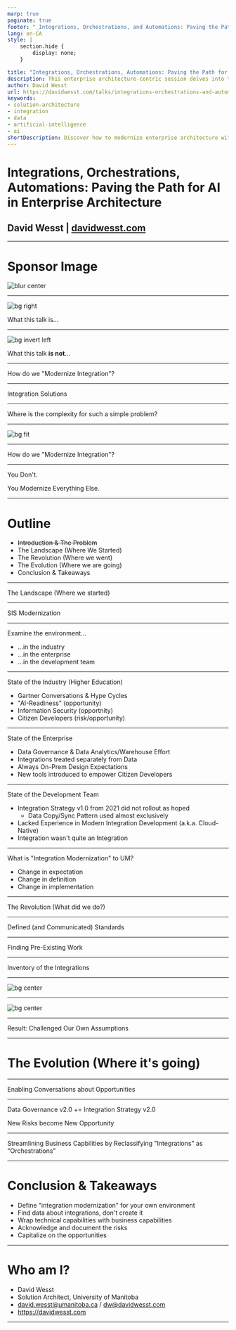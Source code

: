 ```yaml
---
marp: true
paginate: true
footer: "_Integrations, Orchestrations, and Automations: Paving the Path for AI in Enterprise Architecture_"
lang: en-CA
style: |
    section.hide {
        display: none;
    }

title: "Integrations, Orchestrations, Automations: Paving the Path for AI in Enterprise Architecture"
description: This enterprise architecture-centric session delves into the evolving integration landscape within today's market, emphasizing the strategic necessity of distinguishing between integrations, orchestrations, and automations. The presentation argues for the development of a robust foundation that supports data and digital governance, which is critical for managing these three integration types effectively. This foundational strategy not only streamlines current processes but also sets the stage for leveraging Artificial Intelligence technologies. Attendees will explore how to build and implement integration strategies that not only meet current needs but also anticipate future technological advancements and business requirements. The session provides actionable insights into creating a cohesive framework that facilitates both immediate improvements and long-term innovation.
author: David Wesst
url: https://davidwesst.com/talks/integrations-orchestrations-and-automations/
keywords:
- solution-architecture
- integration
- data
- artificial-intelligence
- ai
shortDescription: Discover how to modernize enterprise architecture with a strategic blueprint that integrates AI. Learn the essentials of integration, orchestration, and automation, and establish governance to unlock AI’s potential in your business. Perfect for professionals aiming to upgrade their strategies.
---
```


<!-- 
  [5 min] / 1:00pm
  Start -> 0:00:00
  End -> 0:05:00
-->

# Integrations, Orchestrations, Automations: Paving the Path for AI in Enterprise Architecture

## David Wesst | [davidwesst.com](https://davidwesst.com)

---

<!--
    //class: hide
-->

<style>
img[alt~="center"] {
  display: block;
  margin: 0 auto;
}
</style>

# Sponsor Image

![blur center](https://placehold.co/854x480)

---

![bg right](./images/thumbs-up-emoji.webp)

What this talk is...

<!-- 
- Strategic EA talk
- Governance, Standards, Culture Change, etc...
-->

---

![bg invert left](./images/thumbs-down-emoji.webp)

What this talk **is not**...

<!-- 
- Not Technical Nature
- No Implementations
- No Code
- Recommend the Blazor or Perf Testing Talk for the more technical users in the crowd
-->

---

How do we "Modernize Integration"?

<!--

[5 min]
Start -> 0:05:00
End -> 0:10:00

What is an "Integration"?
- Simple on the surface
- Real Question: How do we solve integration?
- So simple, we've all been solving it for 40+ years at this point

-->

---

Integration Solutions

<!--

Integration Solutions
- Biztalk
- ESB
- WebAPIs
- Point-to-Point

-->

---

Where is the complexity for such a simple problem?

<!--
Where is the complexity in integration?
- Not the 1-to-1 integration
- It's in the n-to-n integrations you need to support
- The chaos of the ecosystem where integrations live
-->

---

![bg fit](./images/funeral-headline.png)

<!--
UM Story for integration
- Quick self-introduction
- Application team focused on integration in 2007, since mainframe funeral Amhdahl
- Starting with ERP Portfolio (SIS, Finance, HR) a popular integration target
- As demand increased, so did our scope
-->

---

How do we "Modernize Integration"?

---

You Don't.

You Modernize Everything Else.

<!-- 
This talk is the journey the UM is on to modernize integration, and give you some ideas on how you can start your own modernization journey too.
-->

---

# Outline

- ~~Introduction & The Problem~~
- The Landscape (Where We Started)
- The Revolution (Where we went)
- The Evolution (Where we are going)
- Conclusion & Takeaways

<!--

- Introduction & The Problem
  - How do you solve integration? 

- The Landscape (Where we started)
  - 2-ish years ago with SIS modernization
  - Goal: How big is this big problem?
  - Environment around Industry 
    - Gartner Hype Cycles, Low-Code Application  
  - Environment around UM
    - Data Goverance and Data Warehouse
    - Competing/Parallel Interests
  - Environment inside UM Integration
    - Point-To-Point, On-Prem Database focused
    - Result was Integraiton Strategy v1.0 (in 2019)
  - Understanding the Problem by Framing It through a modernization lens
    - What does it mean to modernize our integrations?
    - Asked, what is an integration to the UM?
      - Technical staff saw it as point to point
      - Deverse sets of technologies used for the same pattern (JS, Python, Shell, PLSQL)
      - Pattern was mostly data-copy / data-sync
      - Always adding, never reusing
      - Also found an integration definition wasn't necessarily the same
      - On-prem expecations with a SaaS-focused future
    - Asked Gartner, what integration modernization was
      - Story had changed since 2019
      - No more, one platform to rule them all, rather know the platforms you have and the integrations you have
        - Lower bar for success
        - Also focusd on data cataloguing and governance over tools and patterns
  - Takeaway
    - Understand your environment and frame your problem
      - Goal is to know how big is "big"
    - Challenge your own assumptions and verify the "facts", time changes all things
    - Identify opportunities outside of your scope (integration goes beyond project scope ceiling)

- The Revolution (What we did)
  - Defined Communication Modernization Standards 
    - SaaS-Safe Integration and Extension
      - This means, it needs to be SaaS-Ready (business capability)
      - Architecture Exceptions if you can't (not a bad thing)
    - Source Control Standard
    - Scriptable Deployment Standard
    - Customziation is Bad (Principle accepted by business)
  - Re-inventory the integrations (PowerBI & Microsoft List)
    - Define the use case: Integration, Orchestration, Automation, and Reports
    - Define the "human dependent" ones
    - Define the "owner", who shold never be a technologist (IT exec for IT integrations)
      - Understand the business capabilities
    - Calculate "Technical Debt" (Gartner)
  - Challenged our own assumptions
    - Found many new integration, and many old ones that were retired
    - Integrations weren't integrations
    - Found that it was a tangled mess
    - THAT IS NOT A BAD THING
  - Removed integrations by rehoming them to new toolsets owned by functional team
    - Workflows
  - Takeaway
    - Find data, don't create it
    - Challenge all your own assumptions and expect resistance
    - Standardize what you have
    - Define your technical debt
    - Wrap your technology problems in business capabilities and use that vocabulary

- The Revolution (Where is it going?)
  - Used the data to converse about opportunities
    - Data governance v2.0 = Integration Strategy v2.0
    - Product retirement: ODS (genuine concern for Uni, beyond just ERP portfolio)
    - Result was good!
  - Need more data
    - Business process value per integration
    - Data footprint (what data is being used)
  - Takeaway
    - Find data, don't create it
    - Plan to share your findings, expect nay-sayers ,frame it as a living document
    - Reach outside your scope and build bridges with facts, not ideas

  - 


  - Modernization effort ot
  - Orchestration
  - Automation
  - Foundation Rooted in "AI" (i.e. Data and Metadata)
  - Measuring Technical Debt
  - Reliquishment of Control
- Our Reality (Where we are going)
  - Cohesive Framework
  - Governance without Governance
  - Capability, Risk, and Delivery Above All Else
  - Integration Strategy v2.0
- Conclusion, The Solution, and The Takeaway

-->

---

The Landscape (Where we started)

<!--
  [15 min]
  Start -> 0:10:00
  End -> 0:25:00

- The Landscape (Where we started)
  - 2-ish years ago with SIS modernization
    - The problem is what is "integration modernization"?
    - What are the risks and what are the opportunities?
  - Environment around Industry 
    - Gartner Hype Cycles unchanged
    - Gartner recommendation somewhat changed (different perspective)
    - AI-Readiness (opportunity)
    - Security (opportunity)
    - Citizen Developers (risk/opportunity)
  - Environment around UM
    - Data Goverance effort with Data Warehouse (opportunity)
    - Data Catalogue reviewed by executive peers (recommendations, not requirements)
    - Integration expectations assumed "on-prem performance"
  - Environment inside UM Integration
    - Result was Integraiton Strategy v1.0 (in 2021)
    - Point-To-Point, On-Prem focused
      - Resistance to understand other options (i.e. WebAPIs, unless they had to)
    - Data Copy/Sync Pattern 95%
    - Integration wasn't quite an integration
  - What is integration modernization to the UM?
    - Change in definition 
    - Change in implementation
    - Change in expectation
  - Takeaway
    - Understand your environment and frame your problem
      - What is integration modernization to your devs, your executives, to your industry?
    - Result should identify both opportunities and risks that go beyond your project scope
-->

---

SIS Modernization

<!--
- 2ish years ago with SIS modernization, with a phase 3
- Problem: What is "integration modernization" for the SIS?
- What are the risks we face, and opportunities we can leverage?
-->

---

Examine the environment...

* ...in the industry
* ...in the enterprise
* ...in the development team

---

State of the Industry (Higher Education)

* Gartner Conversations & Hype Cycles
* "AI-Readiness" (opportunity)
* Information Security (opportnity)
* Citizen Developers (risk/opportunity)

<!--
Context: Gartner and Assumptions from
Environment around Industry 
  - Gartner Hype Cycles unchanged
  - Gartner recommendation somewhat changed (different perspective)
  - AI-Readiness (opportunity)
  - Security (opportunity)
  - Citizen Developer (Risk)
-->

---

State of the Enterprise

* Data Governance & Data Analytics/Warehouse Effort
* Integrations treated separately from Data
* Always On-Prem Design Expectations
* New tools introduced to empower Citizen Developers

<!-- 
Ellucian Workflow, M365, and interest in LCAP
-->

---

State of the Development Team

* Integration Strategy v1.0 from 2021 did not rollout as hoped
  * Data Copy/Sync Pattern used almost exclusively
* Lacked Experience in Modern Integration Development (a.k.a. Cloud-Native)
* Integration wasn't quite an Integration

---

What is "Integration Modernization" to UM?

- Change in expectation
- Change in definition
- Change in implementation

<!--
Not a technical change in the list.
-->

---

The Revolution (What did we do?)

<!--
  [15 min]
  Start -> 0:25:00
  End -> 0:40:00

- The Evolution (What we did)
  - Defined Communication Modernization Standards 
    - Customziation is Bad (Principle accepted by business) / Cloud is good
      - Project Pillar
    - SaaS-Safe Integration and Extension
      - This means, it needs to be SaaS-Ready (business capability)
      - Architecture Exceptions if you can't (not a bad thing)
    - Source Control Standard
    - Scriptable Deployment Standard
  - Re-inventory the integrations (PowerBI & Microsoft List)
    - Define the use case: Integration, Orchestration, Automation, and Reports
    - Define the "human dependent" ones
    - Define the "owner", who shold never be a technologist (IT exec for IT integrations)
      - Understand the business capabilities and risks with them
    - Calculate "Technical Debt" (Gartner)
  - Challenged our own assumptions
    - Found many new integration, and many old ones that were retired
    - Integrations weren't integrations
    - Found that it was a tangled mess
    - THAT IS NOT A BAD THING
  - Removed integrations by rehoming them to new toolsets owned by functional team
    - Workflows
  - Takeaway
    - Find data, don't create it
    - Challenge all your own assumptions and expect resistance
    - Standardize what you have
    - Define your technical debt
    - Wrap your technology problems in business capabilities and use that vocabulary
    - Challenge your own assumptions and verify the "facts", time changes all things
-->

---

Defined (and Communicated) Standards

<!--
  - Change in implementation

  - Defined Communication Modernization Standards 
    - Customziation is Bad (Principle accepted by business) / Cloud is good
      - Project Pillar
    - SaaS-Safe Integration and Extension
      - This means, it needs to be SaaS-Ready (business capability)
      - Architecture Exceptions if you can't (not a bad thing)
    - Source Control Standard
    - Scriptable Deployment Standard
-->

---

Finding Pre-Existing Work

<!--
- Change in Definition

- Data Warehouse & Data Governance Synergies
- Review of Integration Strategy v1.0
-->

---

Inventory of the Integrations

<!--
- Change in expectation and definition

- Re-inventory the integrations (PowerBI & Microsoft List)
  - Define the use case: Integration, Orchestration, Automation, and Reports
  - Define the "human dependent" ones
  - Define the "owner", who shold never be a technologist (IT exec for IT integrations)
    - Understand the business capabilities and risks with them
  - Calculate "Technical Debt" (Gartner)
  - Living Document
  - Find Data, Don't Make it
-->
---

![bg center](./images/integration-catalogue.png)

<!--
Start with what you have
-->

---

![bg center](./images/powerbi-screen.png)

<!--
Start with what you have
-->

---

Result: Challenged Our Own Assumptions

<!--
  - Challenged our own assumptions
    - Found many new integration, and many old ones that were retired
    - Integrations weren't integrations
    - Found that it was a tangled mess
    - THAT IS NOT A BAD THING
-->

---

# The Evolution (Where it's going)

<!--
  [10 min]
  Start -> 0:40:00
  End -> 0:50:00

- The Evolution (Where is it going?)
  - Used the data to converse about opportunities
    - Data governance v2.0 = Integration Strategy v2.0
    - Product retirement: ODS (genuine concern for Uni, beyond just ERP portfolio)
    - Result was good!
  - Need more data
    - Business process value per integration
    - Data footprint (what data is being used)
  - Takeaway
    - Find data, don't create it
    - Plan to share your findings, expect nay-sayers ,frame it as a living document
    - Reach outside your scope and build bridges with facts, not ideas
-->

---

Enabling Conversations about Opportunities

<!--
Change in expectation
-->

---

Data Governance v2.0 += Integration Strategy v2.0

<!--
Change in definition
-->

New Risks become New Opportunity

<!--
Change in implementation

ODS Retirement
-->

---

Streamlining Business Capbilities by Reclassifying "Integrations" as "Orchestrations"

<!--
Change in implementation

- Capability moved with business team
- New Workflow Tool(s) / LCAP / Power Automate
-->

---

# Conclusion & Takeaways

* Define "integration modernization" for your own environment
* Find data about integrations, don't create it
* Wrap technical capabilities with business capabilities
* Acknowledge and document the risks
* Capitalize on the opportunities

---

# Who am I?

- David Wesst
- Solution Architect, University of Manitoba
- david.wesst@umanitoba.ca / dw@davidwesst.com
- https://davidwesst.com

---

